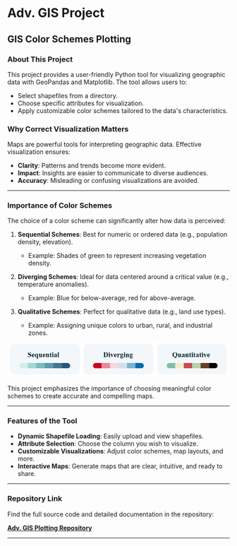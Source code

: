 # **Adv. GIS Project**
## **GIS Color Schemes Plotting**

### **About This Project**
This project provides a user-friendly Python tool for visualizing geographic data with GeoPandas and Matplotlib. The tool allows users to:
- Select shapefiles from a directory.
- Choose specific attributes for visualization.
- Apply customizable color schemes tailored to the data's characteristics.

### **Why Correct Visualization Matters**
Maps are powerful tools for interpreting geographic data. Effective visualization ensures:
- **Clarity**: Patterns and trends become more evident.
- **Impact**: Insights are easier to communicate to diverse audiences.
- **Accuracy**: Misleading or confusing visualizations are avoided.

---

### **Importance of Color Schemes**
The choice of a color scheme can significantly alter how data is perceived:
1. **Sequential Schemes**: Best for numeric or ordered data (e.g., population density, elevation).
   - Example: Shades of green to represent increasing vegetation density.

2. **Diverging Schemes**: Ideal for data centered around a critical value (e.g., temperature anomalies).
   - Example: Blue for below-average, red for above-average.
     
3. **Qualitative Schemes**: Perfect for qualitative data (e.g., land use types).
   - Example: Assigning unique colors to urban, rural, and industrial zones.
     
  ![graphic](images/Scales.png)
     
     
This project emphasizes the importance of choosing meaningful color schemes to create accurate and compelling maps.

---

### **Features of the Tool**
- **Dynamic Shapefile Loading**: Easily upload and view shapefiles.
- **Attribute Selection**: Choose the column you wish to visualize.
- **Customizable Visualizations**: Adjust color schemes, map layouts, and more.
- **Interactive Maps**: Generate maps that are clear, intuitive, and ready to share.

---

### **Repository Link**
Find the full source code and detailed documentation in the repository:

[**Adv. GIS Plotting Repository**](https://github.com/KarinaAnzar/GIS_Plotting.git)

---
